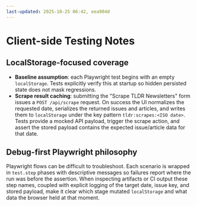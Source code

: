 ```yaml
---
last-updated: 2025-10-25 06:42, eea904d
---
```


# Client-side Testing Notes

## LocalStorage-focused coverage

- **Baseline assumption**: each Playwright test begins with an empty `localStorage`. Tests explicitly verify this at startup so hidden persisted state does not mask regressions.
- **Scrape result caching**: submitting the "Scrape TLDR Newsletters" form issues a `POST /api/scrape` request. On success the UI normalizes the requested date, serializes the returned issues and articles, and writes them to `localStorage` under the key pattern `tldr:scrapes:<ISO date>`. Tests provide a mocked API payload, trigger the scrape action, and assert the stored payload contains the expected issue/article data for that date.

## Debug-first Playwright philosophy

Playwright flows can be difficult to troubleshoot. Each scenario is wrapped in `test.step` phases with descriptive messages so failures report where the run was before the assertion. When inspecting artifacts or CI output these step names, coupled with explicit logging of the target date, issue key, and stored payload, make it clear which stage mutated `localStorage` and what data the browser held at that moment.
